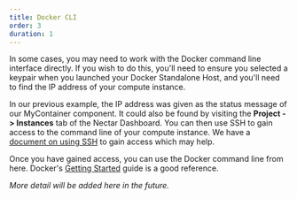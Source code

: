 ```yaml
---
title: Docker CLI
order: 3
duration: 1
---
```


In some cases, you may need to work with the Docker command line interface directly. If you wish to do this, you'll need to ensure you selected a keypair when you launched your Docker Standalone Host, and you'll need to find the IP address of your compute instance.

In our previous example, the IP address was given as the status message of our MyContainer component. It could also be found by visiting the **Project -> Instances** tab of the Nectar Dashboard. You can then use SSH to gain access to the command line of your compute instance. We have a [document on using SSH](https://support.ehelp.edu.au/support/solutions/articles/6000055446-accessing-instances) to gain access which may help.

Once you have gained access, you can use the Docker command line from here. Docker's [Getting Started](https://docs.docker.com/get-started/) guide is a good reference.

*More detail will be added here in the future.*
